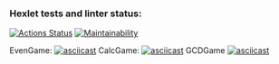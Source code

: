 ### Hexlet tests and linter status:
[![Actions Status](https://github.com/VitalikMetallik/java-project-61/workflows/hexlet-check/badge.svg)](https://github.com/VitalikMetallik/java-project-61/actions)
[![Maintainability](https://api.codeclimate.com/v1/badges/1a7fa62f14b4e8785f90/maintainability)](https://codeclimate.com/github/VitalikMetallik/java-project-61/maintainability)

EvenGame:
[![asciicast](https://asciinema.org/a/fQ2tmvss6JSsMxligosOPRFtY.svg)](https://asciinema.org/a/fQ2tmvss6JSsMxligosOPRFtY)
CalcGame:
[![asciicast](https://asciinema.org/a/6ZWcpNvYwSPp7hGXvckKZdLf3.svg)](https://asciinema.org/a/6ZWcpNvYwSPp7hGXvckKZdLf3)
GCDGame
[![asciicast](https://asciinema.org/a/Do6mxXkVyNvC91IrtlqtfLq0z.svg)](https://asciinema.org/a/Do6mxXkVyNvC91IrtlqtfLq0z)
